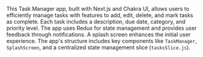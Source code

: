 This Task Manager app, built with Next.js and Chakra UI, allows users to efficiently manage tasks with features to add, edit, delete, and mark tasks as complete. Each task includes a description, due date, category, and priority level. The app uses Redux for state management and provides user feedback through notifications. A splash screen enhances the initial user experience. The app's structure includes key components like `TaskManager`, `SplashScreen`, and a centralized state management slice (`tasksSlice.js`).